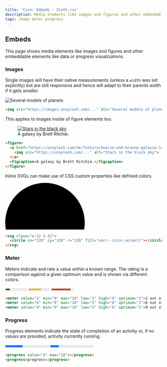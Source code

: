 ```yaml
---
title: 'Core: Embeds - Sloth.css'
description: Media elements like images and figures and other embeddable elements
tags: image meter progress
---
```


## Embeds

This page shows media elements like images and figures and other embeddable elements like data or progress visualizations.

### Images

Single images will have their native measurements (unless a `width` was set explicitly) but are still responsive and hence will adapt to their parents width if it gets smaller.

<div class="demo">
  <img src="https://images.unsplash.com/photo-1506272517965-ec6133efee7a?ixlib=rb-4.0.3&q=85&fm=jpg&crop=entropy&cs=srgb&w=640" alt="Several models of planets" />
</div>

```html
<img src="https://images.unsplash.com/..." alt="Several models of planets" />
```

This applies to images inside of figure elements too.

<div class="demo">
<figure>
  <a href="https://unsplash.com/de/fotos/schwarze-und-braune-galaxie-1vKTnwLMdqs">
    <img src="https://unsplash.com/photos/1vKTnwLMdqs/download?ixid=M3wxMjA3fDB8MXxzZWFyY2h8MjN8fHBsYW5ldHN8ZGV8MHx8fHwxNzI1OTkyNTM1fDA&w=640" alt="Stars in the black sky">
  </a>
  <figcaption>A galaxy by Brett Ritchie.</figcaption>
</figure>
</div>

```html
<figure>
  <a href="https://unsplash.com/de/fotos/schwarze-und-braune-galaxie-1vKTnwLMdqs">
    <img src="https://unsplash.com/..." alt="Stars in the black sky">
  </a>
  <figcaption>A galaxy by Brett Ritchie.</figcaption>
</figure>
```

Inline SVGs can make use of CSS custom properties like defined colors.

<div class="demo">
  <svg class="w-32 h-32">
    <circle cx="128" cy="128" r="128" fill="var(--color-accent)"></circle>
  </svg>
</div>

```html
<svg class="w-32 h-32">
  <circle cx="128" cy="128" r="128" fill="var(--color-accent)"></circle>
</svg>
```

### Meter

Meters indicate and rate a value within a known range. The rating is a comparison against a given optimum value and is shown via different colors.

<div class="demo">
  <div class="flex gap-8">
    <meter value="2" min="0" max="10" low="3" high="8" optimum="2">2 out of 10</meter>
    <meter value="6" min="0" max="10" low="3" high="8" optimum="2">6 out of 10</meter>
    <meter value="9" min="0" max="10" low="3" high="8" optimum="2">9 out of 10</meter>
  </div>
</div>

```html
<meter value="2" min="0" max="10" low="3" high="8" optimum="2">2 out of 10</meter>
<meter value="6" min="0" max="10" low="3" high="8" optimum="2">6 out of 10</meter>
<meter value="9" min="0" max="10" low="3" high="8" optimum="2">9 out of 10</meter>
```

### Progress

Progress elements indicate the state of completion of an activity or, if no values are provided, activity currently running.

<div class="demo">
  <div class="flex gap-8">
    <progress value="4" max="10"></progress>
    <progress>progress</progress>
  </div>
</div>

```html
<progress value="4" max="10"></progress>
<progress>progress</progress>
```
